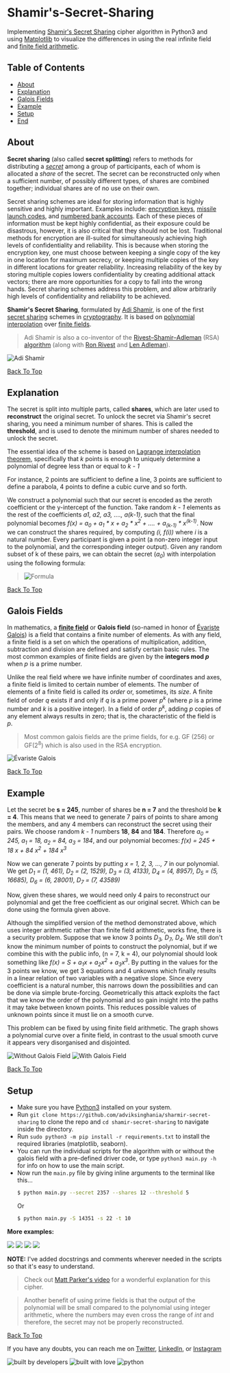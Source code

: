 # Shamir's-Secret-Sharing

Implementing [Shamir's Secret Sharing](https://en.wikipedia.org/wiki/Shamir%27s_Secret_Sharing) cipher algorithm in Python3 and using [Matplotlib](https://matplotlib.org/) to visualize the differences in using the real infinite field and [finite field arithmetic](https://en.wikipedia.org/wiki/Finite_field_arithmetic).

## Table of Contents

- [About](#about)
- [Explanation](#explanation)
- [Galois Fields](galois-fields)
- [Example](#example)
- [Setup](#setup)
- [End](#end)

## About

**Secret sharing** (also called **secret splitting**) refers to methods for distributing a _[secret](https://en.wikipedia.org/wiki/Secrecy "Secrecy")_ among a group of participants, each of whom is allocated a _share_ of the secret. The secret can be reconstructed only when a sufficient number, of possibly different types, of shares are combined together; individual shares are of no use on their own.

Secret sharing schemes are ideal for storing information that is highly sensitive and highly important. Examples include: [encryption keys](https://en.wikipedia.org/wiki/Encryption_key "Encryption key"), [missile launch codes](https://www.google.com "Be careful clinking this link :)"), and [numbered bank accounts](https://en.wikipedia.org/wiki/Numbered_bank_account "Numbered bank account"). Each of these pieces of information must be kept highly confidential, as their exposure could be disastrous, however, it is also critical that they should not be lost. Traditional methods for encryption are ill-suited for simultaneously achieving high levels of confidentiality and reliability. This is because when storing the encryption key, one must choose between keeping a single copy of the key in one location for maximum secrecy, or keeping multiple copies of the key in different locations for greater reliability. Increasing reliability of the key by storing multiple copies lowers confidentiality by creating additional attack vectors; there are more opportunities for a copy to fall into the wrong hands. Secret sharing schemes address this problem, and allow arbitrarily high levels of confidentiality and reliability to be achieved.

**Shamir's Secret Sharing**, formulated by [Adi Shamir](https://en.wikipedia.org/wiki/Adi_Shamir "Adi Shamir"), is one of the first [secret sharing](https://en.wikipedia.org/wiki/Secret_sharing) schemes in [cryptography](https://en.wikipedia.org/wiki/Cryptography "Cryptography"). It is based on [polynomial interpolation](https://en.wikipedia.org/wiki/Polynomial_interpolation "Polynomial interpolation") over [finite fields](https://en.wikipedia.org/wiki/Finite_field).

> Adi Shamir is also a co-inventor of the [Rivest–Shamir–Adleman](<https://en.wikipedia.org/wiki/RSA_(algorithm)> "RSA (algorithm)") (RSA) [algorithm](https://en.wikipedia.org/wiki/Algorithm "Algorithm") (along with [Ron Rivest](https://en.wikipedia.org/wiki/Ron_Rivest "Ron Rivest") and [Len Adleman](https://en.wikipedia.org/wiki/Len_Adleman "Len Adleman")).<br>

![Adi Shamir](https://upload.wikimedia.org/wikipedia/commons/thumb/9/9a/Adi_Shamir_Royal_Society.jpg/400px-Adi_Shamir_Royal_Society.jpg)

[Back To Top](#back-to-top)

## Explanation

The secret is split into multiple parts, called **shares**, which are later used to **reconstruct** the original secret. To unlock the secret via Shamir's secret sharing, you need a minimum number of shares. This is called the **threshold**, and is used to denote the minimum number of shares needed to unlock the secret.

The essential idea of the scheme is based on [Lagrange interpolation theorem](https://en.wikipedia.org/wiki/Lagrange_polynomial "Lagrange polynomial"), specifically that _k_ points is enough to uniquely determine a polynomial of degree less than or equal to _k - 1_

For instance, 2 points are sufficient to define a line, 3 points are sufficient to define a parabola, 4 points to define a cubic curve and so forth.

We construct a polynomial such that our secret is encoded as the zeroth coefficient or the y-intercept of the function. Take random _k - 1_ elements as the rest of the coefficients _a1, a2, a3, ...., a(k-1)_, such that the final polynomial becomes
_f(x) = a<sub>0</sub> + a<sub>1</sub> * x + a<sub>2</sub> * x<sup>2</sup> + .... + a<sub>(k-1)</sub> \* x<sup>(k-1)</sup>_.
Now we can construct the shares required, by computing _(i, f(i))_ where _i_ is a natural number. Every participant is given a point (a non-zero integer input to the polynomial, and the corresponding integer output). Given any random subset of k of these pairs, we can obtain the secret (_a<sub>0</sub>_) with interpolation using the following formula:

> ![Formula](./assets/formula1.png)

[Back To Top](#back-to-top)

## Galois Fields

In mathematics, a [**finite field**](https://en.wikipedia.org/wiki/Finite_field) or **Galois field** (so-named in honor of [Évariste Galois](https://en.wikipedia.org/wiki/%C3%89variste_Galois)) is a field that contains a finite number of elements. As with any field, a finite field is a set on which the operations of multiplication, addition, subtraction and division are defined and satisfy certain basic rules. The most common examples of finite fields are given by the **integers mod _p_** when _p_ is a prime number.

Unlike the real field where we have infinite number of coordinates and axes, a finite field is limited to certain number of elements. The number of elements of a finite field is called its _order_ or, sometimes, its _size_. A finite field of order _q_ exists if and only if _q_ is a prime power _p<sup>k</sup>_ (where _p_ is a prime number and _k_ is a positive integer). In a field of order _p<sup>k</sup>_, adding _p_ copies of any element always results in zero; that is, the characteristic of the field is _p_.

> Most common galois fields are the prime fields, for e.g. GF (256) or GF(2<sup>8</sup>) which is also used in the RSA encryption.

![Évariste Galois](https://upload.wikimedia.org/wikipedia/commons/thumb/5/53/Evariste_galois.jpg/371px-Evariste_galois.jpg)

[Back To Top](#back-to-top)

## Example

Let the secret be **s = 245**, number of shares be **n = 7** and the threshold be **k = 4**. This means that we need to generate 7 pairs of points to share among the members, and any 4 members can reconstruct the secret using their pairs. We choose random _k - 1_ numbers **18**, **84** and **184**. Therefore _a<sub>0</sub> = 245, a<sub>1</sub> = 18, a<sub>2</sub> = 84, a<sub>3</sub> = 184_,
and our polynomial becomes:
_f(x) = 245 + 18 x + 84 x<sup>2</sup> + 184 x<sup>3</sup>_

Now we can generate 7 points by putting _x = 1, 2, 3, ..., 7_ in our polynomial. We get
_D<sub>1</sub> = (1, 461), D<sub>2</sub> = (2, 1529), D<sub>3</sub> = (3, 4133), D<sub>4</sub> = (4, 8957), D<sub>5</sub> = (5, 16685), D<sub>6</sub> = (6, 28001), D<sub>7</sub> = (7, 43589)_

Now, given these shares, we would need only 4 pairs to reconstruct our polynomial and get the free coefficient as our original secret. Which can be done using the formula given above.

Although the simplified version of the method demonstrated above, which uses integer arithmetic rather than finite field arithmetic, works fine, there is a security problem. Suppose that we know 3 points _D<sub>3</sub>, D<sub>7</sub>, D<sub>4</sub>_. We still don't know the minimum number of points to construct the polynomial, but if we combine this with the public info, (n = 7, k = 4), our polynomial should look something like _f(x) = S + a<sub>1</sub>x + a<sub>2</sub>x<sup>2</sup> + a<sub>3</sub>x<sup>3</sup>_. By putting in the values for the 3 points we know, we get 3 equations and 4 unkowns which finally results in a linear relation of two variables with a negative slope. Since every coefficient is a natural number, this narrows down the possibilities and can be done via simple brute-forcing. Geometrically this attack exploits the fact that we know the order of the polynomial and so gain insight into the paths it may take between known points. This reduces possible values of unknown points since it must lie on a smooth curve.

This problem can be fixed by using finite field arithmetic. The graph shows a polynomial curve over a finite field, in contrast to the usual smooth curve it appears very disorganised and disjointed.

![Without Galois Field](./assets/screenshot1.png)
![With Galois Field](./assets/screenshot2.png)

[Back To Top](#back-to-top)

## Setup

- Make sure you have [Python3](https://python.org) installed on your system.
- Run `git clone https://github.com/adviksinghania/sharmir-secret-sharing` to clone the repo and `cd shamir-secret-sharing` to navigate inside the directory.
- Run `sudo python3 -m pip install -r requirements.txt` to install the required libraries (matplotlib, seaborn).
- You can run the individual scripts for the algorithm with or without the galois field with a pre-defined driver code, or type `python3 main.py -h` for info on how to use the main script.
- Now run the `main.py` file by giving inline arguments to the terminal like this...
  ```bash
  $ python main.py --secret 2357 --shares 12 --threshold 5
  ```
  Or
  ```bash
  $ python main.py -S 14351 -s 22 -t 10
  ```

**More examples:**

![](./assets/screenshot3.png)
![](./assets/screenshot4.png)
![](./assets/screenshot5.png)
![](./assets/screenshot6.png)

**NOTE:** I've added docstrings and comments wherever needed in the scripts so that it's easy to understand.

> Check out [Matt Parker's video](https://youtu.be/K54ildEW9-Q "How to keep an open secret with mathematics.") for a wonderful explanation for this cipher.

> Another benefit of using prime fields is that the output of the polynomial will be small compared to the polynomial using integer arithmetic, where the numbers may even cross the range of _int_ and therefore, the secret may not be properly reconstructed.

[Back To Top](#back-to-top)

If you have any doubts, you can reach me on [Twitter](https://twitter.com/SinghaniaAdvik), [LinkedIn](https://www.linkedin.com/in/adviksinghania/), or [Instagram](https://www.instagram.com/half.viking/)

![built by developers](http://ForTheBadge.com/images/badges/built-by-developers.svg)
![built with love](https://forthebadge.com/images/badges/built-with-love.svg)
![python](https://img.shields.io/badge/language-Python-orange?style=for-the-badge)
